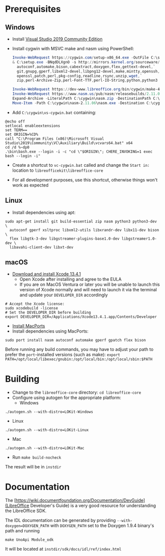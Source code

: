 # Prerequisites

## Windows

- Install [Visual Studio 2019 Community Edition](https://aka.ms/vs/16/release/vs_Community.exe)
- Install cygwin with MSVC make and nasm using PowerShell:

  ```powershell
  Invoke-WebRequest https://cygwin.com/setup-x86_64.exe -OutFile C:\setup.exe
  & C:\setup.exe -BNqdDLXgnO -s http://mirrors.kernel.org/sourceware/cygwin/ -l C:\cygwin-packages -R C:\cygwin -P `
    autoconf,automake,bison,cabextract,doxygen,flex,gettext-devel,`
    git,gnupg,gperf,libxml2-devel,libpng12-devel,make,mintty,openssh,`
    openssl,patch,perl,pkg-config,readline,rsync,unzip,wget,`
    zip,perl-Archive-Zip,perl-Font-TTF,perl-IO-String,python,python3

  Invoke-WebRequest https://dev-www.libreoffice.org/bin/cygwin/make-4.2.1-msvc.exe -OutFile C:\cygwin\usr\local\bin\make.exe
  Invoke-WebRequest https://www.nasm.us/pub/nasm/releasebuilds/2.11.06/win32/nasm-2.11.06-win32.zip -OutFile C:\cygwin\nasm.zip
  Expand-Archive -LiteralPath C:\cygwin\nasm.zip -DestinationPath C:\cygwin
  Move-Item -Path C:\cygwin\nasm-2.11.06\nasm.exe -Destination C:\cygwin\usr\local\bin\nasm.exe
  ```

- Add `C:\cygwin\vs-cygwin.bat` containing:

```
@echo off
setlocal enableextensions
set TERM==
set ORIGIN=%CD%
call "C:\Program Files (x86)\Microsoft Visual Studio\2019\Community\VC\Auxiliary\Build\vcvars64.bat" x64
cd /d %~dp0
.\bin\bash.exe --login -i -c "cd \"$ORIGIN\"; CHERE_INVOKING=1 exec bash --login -i"
```

- Create a shortcut to `vc-cygwin.bat` called and change the `Start in:` location to `libreofficekit\libreoffice-core`

- For all development purposes, use this shortcut, otherwise things won't work as expected

## Linux

- Install dependencies using apt:

```shell
sudo apt-get install git build-essential zip nasm python3 python3-dev \
  autoconf gperf xsltproc libxml2-utils libxrandr-dev libx11-dev bison \
  flex libgtk-3-dev libgstreamer-plugins-base1.0-dev libgstreamer1.0-dev \
  libavahi-client-dev libxt-dev
```

## macOS

- [Download and install Xcode 13.4.1](https://developer.apple.com/services-account/download?path=/Developer_Tools/Xcode_13.4.1/Xcode_13.4.1.xip)
  - Open Xcode after installing and agree to the EULA
  - If you are on MacOS Ventura or later you will be unable to launch this version of Xcode normally and will need to launch it via the terminal and update your `DEVELOPER_DIR` accordingly

```shell
# Accept the Xcode license:
sudo xcodebuild -license
# Set the DEVELOPER_DIR before building
export DEVELOPER_DIR=/Applications/Xcode13.4.1.app/Contents/Developer
```

- [Install MacPorts](https://www.macports.org/install.php)
- Install dependencies using MacPorts:

```shell
sudo port install nasm autoconf automake gperf gpatch flex bison
```

Before running any build commands, you may have to adjust your path to prefer the `port`-installed versions (such as make):
`export PATH=/opt/local/libexec/gnubin:/opt/local/bin:/opt/local/sbin:$PATH`

# Building

- Change to the `libreoffice-core` directory: `cd libreoffice-core`
- Configure using autogen for the appropriate platform:
  - Windows

```shell
./autogen.sh --with-distro=LOKit-Windows
```

- Linux

```shell
./autogen.sh --with-distro=LOKit-Linux
```

- Mac

```shell
./autogen.sh --with-distro=LOKit-Mac
```

- Run `make build-nocheck`

The result will be in `instdir`

# Documentation

The [https://wiki.documentfoundation.org/Documentation/DevGuide](LibreOffice Developer's Guide) is a very good resource for understanding the LibreOffice SDK.

The IDL documentation can be generated by providing `--with-doxygen=DOXYGEN_PATH` with `DOXYGEN_PATH` set to the Doxygen 1.9.4 binary's path and running

``` shell
make UnoApi Module_odk
```

It will be located at `instdir/sdk/docs/idl/ref/index.html`
